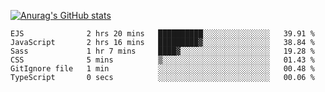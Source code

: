[![Anurag's GitHub stats](https://github-readme-stats.vercel.app/api?username=sebasphere&count_private=true&theme=tokyonight)](https://github.com/anuraghazra/github-readme-stats)

<!--START_SECTION:waka-->

```text
EJS              2 hrs 20 mins   ██████████░░░░░░░░░░░░░░░   39.91 %
JavaScript       2 hrs 16 mins   █████████▓░░░░░░░░░░░░░░░   38.84 %
Sass             1 hr 7 mins     ████▓░░░░░░░░░░░░░░░░░░░░   19.28 %
CSS              5 mins          ▒░░░░░░░░░░░░░░░░░░░░░░░░   01.43 %
GitIgnore file   1 min           ░░░░░░░░░░░░░░░░░░░░░░░░░   00.48 %
TypeScript       0 secs          ░░░░░░░░░░░░░░░░░░░░░░░░░   00.06 %
```

<!--END_SECTION:waka-->
